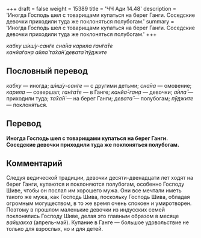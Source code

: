 +++
draft = false
weight = 15389
title = 'ЧЧ Ади 14.48'
description = 'Иногда Господь шел с товарищами купаться на берег Ганги. Соседские девочки приходили туда же поклоняться полубогам.'
summary = 'Иногда Господь шел с товарищами купаться на берег Ганги. Соседские девочки приходили туда же поклоняться полубогам.'
+++

_кабху ш́иш́у-сан̇ге сна̄на карила ган̇га̄те  
канйа̄ган̣а а̄ила̄ та̄ха̄н̇ девата̄ пӯджите_

## Пословный перевод

_кабху_ — иногда; _ш́иш́у_\-_сан̇ге_ — с другими детьми; _сна̄на_ — омовение; _карила_ — совершал; _ган̇га̄те_ — в Ганге; _канйа̄_\-_ган̣а_ — девочки; _а̄ила̄_ — приходили туда; _та̄ха̄н̇_ — на берег Ганги; _девата̄_ — полубогам; _пӯджите_ — поклоняться.

## Перевод

**Иногда Господь шел с товарищами купаться на берег Ганги. Соседские девочки приходили туда же поклоняться полубогам.**

## Комментарий

Следуя ведической традиции, девочки десяти-двенадцати лет ходят на берег Ганги, купаются и поклоняются полубогам, особенно Господу Шиве, чтобы он послал им хорошего мужа. Они все мечтали иметь такого же мужа, как Господь Шива, поскольку Господь Шива, обладая огромным могуществом, в то же время очень спокоен и умиротворен. Поэтому в прошлом маленькие девочки из индусских семей поклонялись Господу Шиве, делая это главным образом в месяце _вайшакха_ (апрель-май). Купание в Ганге — большое удовольствие не только для взрослых, но и для детей.
